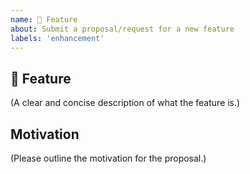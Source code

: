 ```yaml
---
name: 🚀 Feature
about: Submit a proposal/request for a new feature
labels: 'enhancement'
---
```


## 🚀 Feature

(A clear and concise description of what the feature is.)

## Motivation

(Please outline the motivation for the proposal.)
